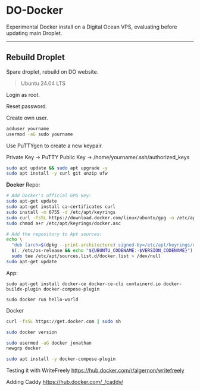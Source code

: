 # DO-Docker
Experimental Docker install on a Digital Ocean VPS, evaluating before updating main Droplet.

---

## Rebuild Droplet

Spare droplet, rebuild on DO website.

> Ubuntu 24.04 LTS

Login as root.

Reset password.

Create own user.

```bash
adduser yourname
usermod -aG sudo yourname
```

Use PuTTYgen to create a new keypair.

Private Key -> PuTTY
Public Key -> /home/yourname/.ssh/authorized_keys

```bash
sudo apt update && sudo apt upgrade -y
sudo apt install -y curl git unzip ufw
```

**Docker**
Repo:
```bash
# Add Docker's official GPG key:
sudo apt-get update
sudo apt-get install ca-certificates curl
sudo install -m 0755 -d /etc/apt/keyrings
sudo curl -fsSL https://download.docker.com/linux/ubuntu/gpg -o /etc/apt/keyrings/docker.asc
sudo chmod a+r /etc/apt/keyrings/docker.asc

# Add the repository to Apt sources:
echo \
  "deb [arch=$(dpkg --print-architecture) signed-by=/etc/apt/keyrings/docker.asc] https://download.docker.com/linux/ubuntu \
  $(. /etc/os-release && echo "${UBUNTU_CODENAME:-$VERSION_CODENAME}") stable" | \
  sudo tee /etc/apt/sources.list.d/docker.list > /dev/null
sudo apt-get update
```

App:
```
sudo apt-get install docker-ce docker-ce-cli containerd.io docker-buildx-plugin docker-compose-plugin

sudo docker run hello-world
```














Docker

```bash
curl -fsSL https://get.docker.com | sudo sh

sudo docker version

sudo usermod -aG docker jonathan
newgrp docker

sudo apt install -y docker-compose-plugin
```

Testing it with WriteFreely
https://hub.docker.com/r/algernon/writefreely  

Adding Caddy
https://hub.docker.com/_/caddy/  










